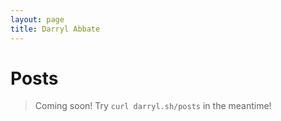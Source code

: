 ```yaml
---
layout: page
title: Darryl Abbate
---
```

# Posts

> Coming soon! Try `curl darryl.sh/posts` in the meantime!
